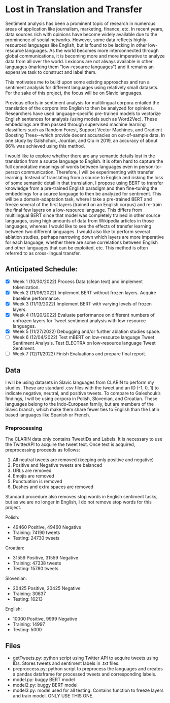 # Lost in Translation and Transfer

Sentiment analysis has been a prominent topic of research in numerous areas of application like journalism, marketing, finance, etc. In recent years, data sources rich with opinions have become widely available due to the prominence of social networks. However, some data reflects highly-resourced languages like English, but is found to be lacking in other low-resource languages. As the world becomes more interconnected through global communications, it is becoming more and more imperative to analyze data from all over the world. Lexicons are not always available in other languages (marking them "low-resource languages") and it remains an expensive task to construct and label them. 

This motivates me to build upon some existing approaches and run a sentiment analysis for different languages using relatively small datasets. For the sake of this project, the focus will be on Slavic languages.

Previous efforts in sentiment analysis for multilingual corpora entailed the translation of the corpora into English to then be analyzed for opinions. Researchers have used language-specific pre-trained models to vectorize English sentences for analysis (using models such as Word2Vec). These embeddings are then passed through supervised machine learning classifiers such as Random Forest, Support Vector Machines, and Gradient Boosting Trees--which provide decent accuracies on out-of-sample data.  In one study by Galshchuk, Jourdan, and Qiu in 2019, an accuracy of about 86\% was achieved using this method. 

I would like to explore whether there are any semantic details lost in the translation from a source language to English. It is often hard to capture the full connotative meanings of words between languages even in person-to-person communication. Therefore, I will be experimenting with transfer learning. Instead of translating from a source to English and risking the loss of some semantic detail in that translation, I propose using BERT to transfer knowledge from a pre-trained English paradigm and then fine-tuning the embeddings for a source language to then be analyzed for sentiment. This will be a domain-adaptation task, where I take a pre-trained BERT and freeze several of the first layers (trained on an English corpus) and re-train the final few layers on a low-resource language. This differs from multilingual BERT since that model was completely trained in other source languages, using high amounts of data from Wikipedia articles in those languages, whereas I would like to see the effects of transfer learning between two different languages. I would also like to perform several ablation studies, perhaps narrowing down which layers are more imperative for each language, whether there are some correlations between English and other languages that can be exploited, etc. This method is often referred to as cross-lingual transfer.


## Anticipated Schedule:
- [x] Week 1 (10/30/2022) Process Data (clean text) and implement tokenization.
- [x] Week 2 (11/06/2022) Implement BERT without frozen layers. Acquire baseline performance.
- [x] Week 3 (11/13/2022) Implement BERT with varying levels of frozen layers.
- [x] Week 4 (11/20/2022) Evaluate performance on different numbers of unfrozen layers for Tweet
sentiment analysis with low-resource languages.
- [x] Week 5 (11/27/2022) Debugging and/or further ablation studies space.
- [ ] Week 6 (12/04/2022) Test mBERT on low-resource language Tweet Sentiment Analysis.
Test ELECTRA on low-resource language Tweet Sentiment.
- [ ] Week 7 (12/11/2022) Finish Evaluations and prepare final report.

## Data

I will be using datasets in Slavic languages from CLARIN to perform my studies. These are standard
.csv files with the tweet and an ID (-1, 0, 1) to indicate negative, neutral, and positive tweets. To
compare to Galeshcuk’s findings, I will be using corpora in Polish, Slovenian, and Croatian. These
languages belong to the Indo-European family, but are members of the Slavic branch, which make
them share fewer ties to English than the Latin based languages like Spanish or French.

### Preprocessing

The CLARIN data only contains TweetIDs and Labels. It is necessary to use the TwitterAPI to acquire the tweet text. Once text is acquired, preprocessing proceeds as follows:

1. All neutral tweets are removed (keeping only positive and negative)
2. Positive and Negative tweets are balanced
3. URLs are removed
4. Emojis are removed
5. Punctuation is removed
6. Dashes and extra spaces are removed

Standard procedure also removes stop words in English sentiment tasks, but as we are no longer in English, I do not remove stop words for this project.

Polish:

* 49460 Positive, 49460 Negative
* Training: 74190 tweets
* Testing: 24730 tweets

Croatian: 

* 31559 Positive, 31559 Negative
* Training: 47338 tweets
* Testing: 15780 tweets

Slovenian: 

* 20425 Positive, 20425 Negative
* Training: 30637
* Testing: 10213

English:
* 10000 Positive, 9999 Negative
* Training: 14997
* Testing: 5000

## Files

* getTweets.py: python script using Twitter API to acquire tweets using IDs. Stores tweets and sentiment labels in .txt files.
* preproccess.py: python script to preprocess the languages and creates a pandas dataframe for processed tweets and corresponding labels.
* model.py: buggy BERT model
* model2.py: buggy BERT model
* model3.py: model used for all testing. Contains function to freeze layers and train model. ONLY USE THIS ONE.

